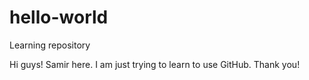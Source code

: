 # hello-world
Learning repository

Hi guys! 
Samir here. I am just trying to learn to use GitHub. 
Thank you!
